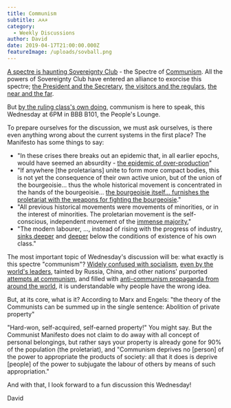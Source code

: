 ```yaml
---
title: Communism
subtitle: ☭☭☭
category:
  - Weekly Discussions
author: David
date: 2019-04-17T21:00:00.000Z
featureImage: /uploads/sovball.png
---
```

[A spectre is haunting Sovereignty Club](https://imgur.com/a/VR4ToMG) - the Spectre of [Communism](https://books.google.com/books/about/Manifesto_of_the_Communist_Party.html?id=s2iEeCJAlusC&printsec=frontcover&source=kp_read_button#v=onepage&q&f=false). All the powers of Sovereignty Club have entered an alliance to exorcise this spectre; [the President and the Secretary](https://imgur.com/a/Fw7G5DQ), [the visitors and the regulars](https://imgur.com/a/GMdbqyH), [the near and the far](https://imgur.com/a/32xlWcg).

But [by the ruling class's own doing](https://imgur.com/a/2aAF6n9), communism is here to speak, this Wednesday at 6PM in BBB B101, the People's Lounge.

To prepare ourselves for the discussion, we must ask ourselves, is there even anything wrong about the current systems in the first place? The Manifesto has some things to say:

* "In these crises there breaks out an epidemic that, in all earlier epochs, would have seemed an absurdity - [the epidemic of over-production](https://www.youtube.com/watch?v=BFGH55fjBvI)"
* "If anywhere \[the proletarians] unite to form more compact bodies, this is not yet the consequence of their own active union, but of the union of the bourgeoisie... thus the whole historical movement is concentrated in the hands of the bourgeoisie... [the bourgeoisie itself... furnishes the proletariat with the weapons for fighting the bourgeoisie](https://imgur.com/a/98MGVYb)."
* "All previous historical movements were movements of minorities, or in the interest of minorities. The proletarian movement is the self-conscious, independent movement of the [immense majority.](https://assets.pewresearch.org/wp-content/uploads/sites/1/2018/09/FT_18.09.05_Middle-Income_2.png)"
* "The modern labourer, ..., instead of rising with the progress of industry, [sinks deeper](https://i2.wp.com/www.brookings.edu/wp-content/uploads/2015/09/Reeves-93income-share.png?w=768&crop=0%2C0px%2C100%2C9999px&ssl=1) and [deeper](https://cdn.static-economist.com/sites/default/files/images/print-edition/20180113_FBC512.png) below the conditions of existence of his own class."

The most important topic of Wednesday's discussion will be: what exactly is this spectre "communism"? [Widely confused with socialism](https://stream.org/on-communism-and-socialism-many-americans-are-still-clueless/), [even by the world's leaders](https://www.independent.co.uk/news/world/americas/do-you-know-the-difference-between-a-communist-and-a-socialist-a6708086.html), tainted by Russia, China, and other nations' purported [attempts at communism](https://www.cato.org/publications/commentary/marxist-dreams-soviet-realities), and filled with [anti-communism propaganda from around the world](https://www.youtube.com/watch?v=Ncfzcz9QkOw&list=PL2e3ox67uXXBIPpiRmuin36F0avv8cJ88), it is understandable why people have the wrong idea.

But, at its core, what is it? According to Marx and Engels: "the theory of the Communists can be summed up in the single sentence: Abolition of private property"

"Hard-won, self-acquired, self-earned property!" You might say. But the Communist Manifesto does not claim to do away with all concept of personal belongings, but rather says your property is already gone for 90% of the population (the proletariat), and "Communism deprives no \[person] of the power to appropriate the products of society: all that it does is deprive \[people] of the power to subjugate the labour of others by means of such appropriation."

And with that, I look forward to a fun discussion this Wednesday!



David